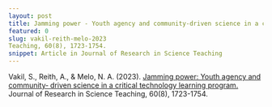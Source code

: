 ```yaml
---
layout: post
title: Jamming power - Youth agency and community-driven science in a critical technology learning program
featured: 0
slug: vakil-reith-melo-2023
Teaching, 60(8), 1723-1754.
snippet: Article in Journal of Research in Science Teaching
---
```


Vakil, S., Reith, A., & Melo, N. A. (2023). [Jamming power: Youth agency and community‐
driven science in a critical technology learning program.](https://onlinelibrary.wiley.com/doi/abs/10.1002/tea.21843?casa_token=b36kMxOF7BAAAAAA%3AmKtEcVUcu6YbC8IVh0zFDsVVt91bh5Uh7l5vi3xVTLJUmEcXVA1s-UxEZ-fg0OeZveHVQzrVBEhs3nfh) Journal of Research in Science
Teaching, 60(8), 1723-1754.
